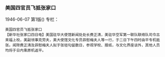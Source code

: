 ### 美国四官员飞抵张家口

1946-06-07
第1版()
专栏：

    美国四官员飞抵张家口
    【新华社张家口四日电】美国驻华大使馆新闻处处长费正清，美驻华空军第一联队联络队司令古来福上校，美副领事克劳夫，美大使馆文化专员菲慰梅夫人等一行，于二日下午四时由平专机抵张。闻除费正清及菲慰梅夫人拟于张垣勾留数日，参观学校、报纸，与文化界座谈外，其他人员均将于日内乘原机返平。
